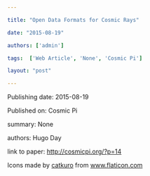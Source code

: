 ---
title: "Open Data Formats for Cosmic Rays"
date: "2015-08-19"
authors: ['admin']
tags:  ['Web Article', 'None', 'Cosmic Pi']
layout: "post"
---
Publishing date: 2015-08-19

Published on: Cosmic Pi

summary: None

authors: Hugo Day

link to paper: http://cosmicpi.org/?p=14

Icons made by <a href="https://www.flaticon.com/free-icon/bookshelves_3576884" title="catkuro">catkuro</a> from <a href="https://www.flaticon.com/" title="Flaticon"> www.flaticon.com</a>